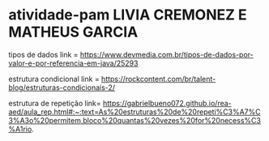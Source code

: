 # atividade-pam LIVIA CREMONEZ E MATHEUS GARCIA 

tipos de dados 
link = https://www.devmedia.com.br/tipos-de-dados-por-valor-e-por-referencia-em-java/25293

estrutura condicional 
link = https://rockcontent.com/br/talent-blog/estruturas-condicionais-2/

estrutura de repetição 
link= https://gabrielbueno072.github.io/rea-aed/aula_rep.html#:~:text=As%20estruturas%20de%20repeti%C3%A7%C3%A3o%20permitem,bloco%20quantas%20vezes%20for%20necess%C3%A1rio.
